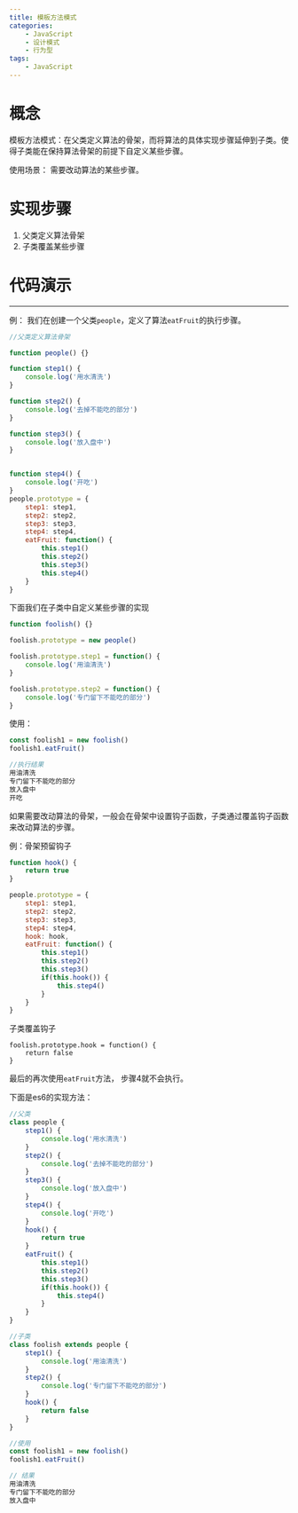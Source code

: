 ```yaml
---
title: 模板方法模式
categories: 
    - JavaScript
    - 设计模式
    - 行为型
tags: 
    - JavaScript
---
```



# 概念
模板方法模式：在父类定义算法的骨架，而将算法的具体实现步骤延伸到子类。使得子类能在保持算法骨架的前提下自定义某些步骤。

使用场景： 需要改动算法的某些步骤。


# 实现步骤 
1. 父类定义算法骨架
2. 子类覆盖某些步骤

<!-- more -->

# 代码演示
* * *
例：
我们在创建一个父类`people`，定义了算法`eatFruit`的执行步骤。
```js
//父类定义算法骨架

function people() {}

function step1() {
    console.log('用水清洗')
}

function step2() {
    console.log('去掉不能吃的部分')
}

function step3() {
    console.log('放入盘中')
}


function step4() {
    console.log('开吃')
}
people.prototype = {
    step1: step1,
    step2: step2,
    step3: step3,
    step4: step4,
    eatFruit: function() {
        this.step1()
        this.step2()
        this.step3()
        this.step4()
    }
}

```

下面我们在子类中自定义某些步骤的实现
```js
function foolish() {}

foolish.prototype = new people()

foolish.prototype.step1 = function() {
    console.log('用油清洗')
}

foolish.prototype.step2 = function() {
    console.log('专门留下不能吃的部分')
}
```

使用：
```js
const foolish1 = new foolish()
foolish1.eatFruit()

//执行结果
用油清洗
专门留下不能吃的部分
放入盘中
开吃
```

如果需要改动算法的骨架，一般会在骨架中设置钩子函数，子类通过覆盖钩子函数来改动算法的步骤。

例：骨架预留钩子
```js
function hook() {
    return true
}

people.prototype = {
    step1: step1,
    step2: step2,
    step3: step3,
    step4: step4,
    hook: hook,
    eatFruit: function() {
        this.step1()
        this.step2()
        this.step3()
        if(this.hook()) {
            this.step4()
        }
    }
}
```

子类覆盖钩子
```
foolish.prototype.hook = function() {
    return false
}
```

最后的再次使用`eatFruit`方法， 步骤4就不会执行。


下面是es6的实现方法：
```js
//父类
class people {
    step1() {
        console.log('用水清洗')
    }
    step2() {
        console.log('去掉不能吃的部分')
    }
    step3() {
        console.log('放入盘中')
    }
    step4() {
        console.log('开吃')
    }
    hook() {
        return true
    }
    eatFruit() {
        this.step1()
        this.step2()
        this.step3()
        if(this.hook()) {
            this.step4()
        }
    }
}

//子类
class foolish extends people {
    step1() {
        console.log('用油清洗')
    }
    step2() {
        console.log('专门留下不能吃的部分')
    } 
    hook() {
        return false
    }   
}

//使用
const foolish1 = new foolish()
foolish1.eatFruit()

// 结果
用油清洗
专门留下不能吃的部分
放入盘中 
```







